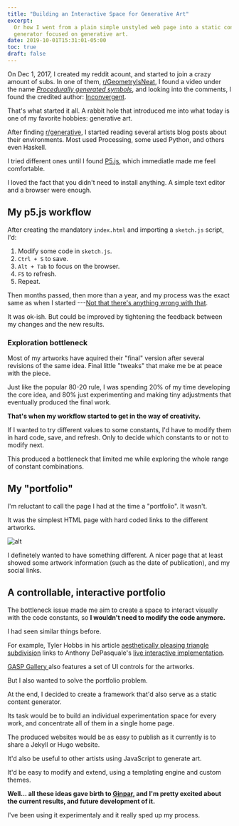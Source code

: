 ```yaml
---
title: "Building an Interactive Space for Generative Art"
excerpt:
  Or how I went from a plain simple unstyled web page into a static content
  generator focused on generative art.
date: 2019-10-01T15:31:01-05:00
toc: true
draft: false
---
```


On Dec 1, 2017, I created my reddit acount, and started to join a crazy amount
of subs. In one of them, [r/GeometryIsNeat][geometryisneat], I found a video
under the name [_Procedurally generated symbols_][pgs], and looking into the
comments, I found the credited author: [Inconvergent][inconvergent].

That's what started it all. A rabbit hole that introduced me into what today is
one of my favorite hobbies: generative art.

After finding [r/generative][generative], I started reading several artists blog
posts about their environments. Most used Processing, some used Python, and
others even Haskell.

I tried different ones until I found [P5.js][p5], which immediatle made me feel
comfortable.

I loved the fact that you didn't need to install anything. A simple text editor
and a browser were enough.

## My p5.js workflow

After creating the mandatory `index.html` and importing a `sketch.js` script,
I'd:

1. Modify some code in `sketch.js`.
1. `Ctrl + S` to save.
1. `Alt + Tab` to focus on the browser.
1. `F5` to refresh.
1. Repeat.

Then months passed, then more than a year, and my process was the exact same as
when I started ---[Not that there's anything wrong with that][seinfeld].

It was ok-ish. But could be improved by tightening the feedback between my
changes and the new results.

### Exploration bottleneck

Most of my artworks have aquired their "final" version after several revisions
of the same idea. Final little "tweaks" that make me be at peace with the piece.

Just like the popular 80-20 rule, I was spending 20% of my time developing the
core idea, and 80% just experimenting and making tiny adjustments that
eventually produced the final work.

**That's when my workflow started to get in the way of creativity.**

If I wanted to try different values to some constants, I'd have to modify them
in hard code, save, and refresh. Only to decide which constants to or not to
modify next.

This produced a bottleneck that limited me while exploring the whole range of
constant combinations.

## My "portfolio"

I'm reluctant to call the page I had at the time a "portfolio". It wasn't.

It was the simplest HTML page with hard coded links to the different artworks.

![alt](/img/writings/building-an-interactive-space-for-art/my-first-portfolio.png)

I definetely wanted to have something different. A nicer page that at least
showed some artwork information (such as the date of publication), and my social
links.

## A controllable, interactive portfolio

The bottleneck issue made me aim to create a space to interact visually with the
code constants, so **I wouldn't need to modify the code anymore.**

I had seen similar things before.

For example, Tyler Hobbs in his article [aesthetically pleasing triangle
subdivision][tyler-subdivision] links to Anthony DePasquale's [live interactive
implementation][depasquale-subdivision].

[GASP Gallery ][gasp-gallery] also features a set of UI controls for the
artworks.

But I also wanted to solve the portfolio problem.

At the end, I decided to create a framework that'd also serve as a static
content generator.

Its task would be to build an individual experimentation space for every work,
and concentrate all of them in a single home page.

The produced websites would be as easy to publish as it currently is to share a
Jekyll or Hugo website.

It'd also be useful to other artists using JavaScript to generate art.

It'd be easy to modify and extend, using a templating engine and custom themes.

**Well... all these ideas gave birth to [Ginpar][ginpar], and I'm pretty excited
about the current results, and future development of it.**

I've been using it experimentaly and it really sped up my process.

[tyler-subdivision]: https://tylerxhobbs.com/essays/2017/aesthetically-pleasing-triangle-subdivision
[depasquale-subdivision]: https://depasquale.art/works/triangle-divider/
[ginpar]: https://github.com/davidomarf/ginpar
[inconvergent]: https://inconvergent.net/
[gen-algorithms]: https://inconvergent.net/generative/
[generative]: https://www.reddit.com/r/generative/
[p5]: https://p5js.org
[geometryisneat]: https://www.reddit.com/r/GeometryIsNeat/
[seinfeld]: https://www.youtube.com/watch?v=Oj3VphK9AMk
[gasp-gallery]: https://gasp.gallery/
[pgs]: https://www.reddit.com/r/GeometryIsNeat/comments/7hgx55/procedurally_generated_symbols/
